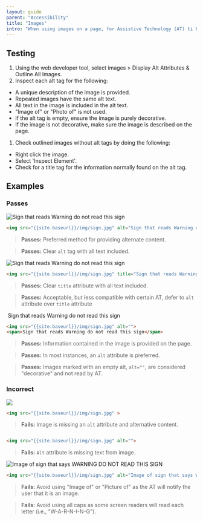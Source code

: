 ```yaml
---
layout: guide
parent: "Accessibility"
title: "Images"
intro: "When using images on a page, for Assistive Technology (AT) ti be able to recognize and read it, you must provide an alternate method for that content. This can be provided via a caption, alt tag, title tag, or aria label. If an image has text, all the text in the image must be provided in the alternate content. No matter which method is used, an alt or title tag must be provided, even if the tag is blank."
---
```



## Testing

1. Using the web developer tool, select images > Display Alt Attributes & Outline All Images.
1. Inspect each alt tag for the following:
  * A unique description of the image is provided.
  * Repeated images have the same alt text.
  * All text in the image is included in the alt text.
  * "Image of" or "Photo of" is not used.
  * If the alt tag is empty, ensure the image is purely decorative.
  * If the image is not decorative, make sure the image is described on the page.
1. Check outlined images without alt tags by doing the following:
  * Right click the image.
  * Select 'Inspect Element'.
  * Check for a title tag for the information normally found on the alt tag.

## Examples

### Passes

<div class="pb-preview">
  <img src="{{site.baseurl}}/img/sign.jpg" alt="Sign that reads Warning do not read this sign">
</div>

```html
<img src="{{site.baseurl}}/img/sign.jpg" alt="Sign that reads Warning do not read this sign">
```

> **Passes:** Preferred method for providing alternate content.

> **Passes:** Clear `alt` tag with all text included.

<div class="pb-preview">
  <img src="{{site.baseurl}}/img/sign.jpg" title="Sign that reads Warning do not read this sign">
</div>

```html
<img src="{{site.baseurl}}/img/sign.jpg" title="Sign that reads Warning do not read this sign">
```

> **Passes:** Clear `title` attribute with all text included.

> **Passes:** Acceptable, but less compatible with certain AT, defer to `alt` attribute over `title` attribute

<div class="pb-preview">
  <img src="{{site.baseurl}}/img/sign.jpg" alt="">
  <span>Sign that reads Warning do not read this sign</span>
</div>

```html
<img src="{{site.baseurl}}/img/sign.jpg" alt="">
<span>Sign that reads Warning do not read this sign</span>
```

> **Passes:** Information contained in the image is provided on the page.

> **Passes:** In most instances, an `alt` attribute is preferred.

> **Passes:** Images marked with an empty alt, `alt=""`, are considered "decorative" and not read by AT.


### Incorrect

<div class="pb-preview">
  <img src="{{site.baseurl}}/img/sign.jpg" >
</div>

```html
<img src="{{site.baseurl}}/img/sign.jpg" >
```

> **Fails:** Image is missing an `alt` attribute and alternative content.

<div class="pb-preview">
  <img src="{{site.baseurl}}/img/sign.jpg" alt="">
</div>

```html
<img src="{{site.baseurl}}/img/sign.jpg" alt="">
```

> **Fails:** `Alt` attribute is missing text from image.

<div class="pb-preview">
  <img src="{{site.baseurl}}/img/sign.jpg" alt="Image of sign that says WARNING DO NOT READ THIS SIGN">
</div>

```html
<img src="{{site.baseurl}}/img/sign.jpg" alt="Image of sign that says WARNING DO NOT READ THIS SIGN">
```

> **Fails:** Avoid using "Image of" or "Picture of" as the AT will notify the user that it is an image.

> **Fails:** Avoid using all caps as some screen readers will read each letter (i.e., "W-A-R-N-I-N-G").
